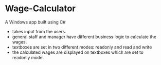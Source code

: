 # Wage-Calculator
A Windows app built using C#
- takes input from the users.
- general staff and manager have different business logic to calculate the wages.
- textboxes are set in two different modes: readonly and read and write
- the calculated wages are displayed on textboxes which are set to readonly mode.
